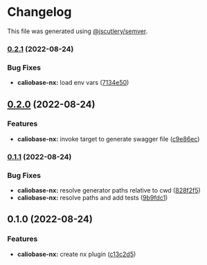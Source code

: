 # Changelog

This file was generated using [@jscutlery/semver](https://github.com/jscutlery/semver).

### [0.2.1](https://github.com/justicointeractive/caliobase/compare/caliobase-nx-0.2.0...caliobase-nx-0.2.1) (2022-08-24)


### Bug Fixes

* **caliobase-nx:** load env vars ([7134e50](https://github.com/justicointeractive/caliobase/commit/7134e50148d48c02da2c240c14ba6e87f51d03d2))

## [0.2.0](https://github.com/justicointeractive/caliobase/compare/caliobase-nx-0.1.1...caliobase-nx-0.2.0) (2022-08-24)


### Features

* **caliobase-nx:** invoke target to generate swagger file ([c9e86ec](https://github.com/justicointeractive/caliobase/commit/c9e86ec2e8aa33db67bede415c756b97961fa2c9))

### [0.1.1](https://github.com/justicointeractive/caliobase/compare/caliobase-nx-0.1.0...caliobase-nx-0.1.1) (2022-08-24)


### Bug Fixes

* **caliobase-nx:** resolve generator paths relative to cwd ([828f2f5](https://github.com/justicointeractive/caliobase/commit/828f2f55fff671491287746f0684199a61190d1d))
* **caliobase-nx:** resolve paths and add tests ([9b9fdc1](https://github.com/justicointeractive/caliobase/commit/9b9fdc15fda73703b08fce401ffd34e091936273))

## 0.1.0 (2022-08-24)


### Features

* **caliobase-nx:** create nx plugin ([c13c2d5](https://github.com/justicointeractive/caliobase/commit/c13c2d5a1da97234dd81fbf74643f62da8d8fc48))
